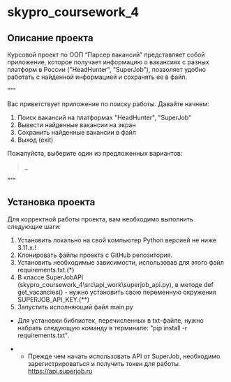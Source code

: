 # skypro_coursework_4

## Описание проекта
Курсовой проект по ООП “Парсер вакансий” представляет собой приложение, которое получает информацию о вакансиях 
с разных платформ в России ("HeadHunter", "SuperJob"), позволяет удобно работать с найденной информацией и сохранять ее в файл.

"""

Вас приветствует приложение по поиску работы. Давайте начнем:

1. Поиск вакансий на платформах "HeadHunter", "SuperJob"
2. Вывести найденные вакансии на экран
3. Сохранить найденные вакансии в файл
0. Выход (exit)

Пожалуйста, выберите один из предложенных вариантов:
>_ 

"""

## Установка проекта
Для корректной работы проекта, вам необходимо выполнить следующие шаги:

1) Установить локально на свой компьютер Python версией не ниже 3.11.x.!
2) Клонировать файлы проекта с GitHub репозитория.
3) Установить необходимые зависимости, использовав для этого файл requirements.txt.(*)
4) В классе SuperJobAPI (skypro_coursework_4\src\api_work\superjob_api.py), в методе def get_vacancies() - 
нужно установить свою переменную окружения SUPERJOB_API_KEY.(**)
5) Запустить исполняющий файл main.py

* Для установки библиотек, перечисленных в txt-файле, нужно набрать следующую команду в терминале:
"pip install -r requirements.txt".

* * Прежде чем начать использовать API от SuperJob, необходимо зарегистрироваться и получить токен для работы.
https://api.superjob.ru


